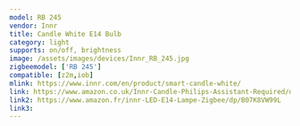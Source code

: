 ```yaml
---
model: RB 245
vendor: Innr
title: Candle White E14 Bulb
category: light
supports: on/off, brightness
image: /assets/images/devices/Innr_RB_245.jpg
zigbeemodel: ['RB 245']
compatible: [z2m,iob]
mlink: https://www.innr.com/en/product/smart-candle-white/
link: https://www.amazon.co.uk/Innr-Candle-Philips-Assistant-Required/dp/B07HB4W5VW
link2: https://www.amazon.fr/innr-LED-E14-Lampe-Zigbee/dp/B07K8VW99L
link3: 
---
```

